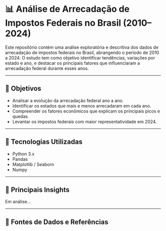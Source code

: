 # 📊 Análise de Arrecadação de Impostos Federais no Brasil (2010–2024)

Este repositório contém uma análise exploratória e descritiva dos dados de arrecadação de impostos federais no Brasil, abrangendo o período de 2010 a 2024. O estudo tem como objetivo identificar tendências, variações por estado e ano, e destacar os principais fatores que influenciaram a arrecadação federal durante esses anos.

---

## 🧠 Objetivos

- Analisar a evolução da arrecadação federal ano a ano.
- Identificar os estados que mais e menos arrecadaram em cada ano.
- Compreender os fatores econômicos que explicam os principais picos e quedas.
- Levantar os impostos federais com maior representatividade em 2024.

---
## 🧰 Tecnologias Utilizadas

- Python 3.x
- Pandas
- Matplotlib / Seaborn
- Numpy

---

## 📌 Principais Insights

Em análise...

---

## 🔗 Fontes de Dados e Referências

